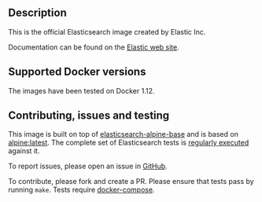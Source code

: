 ## Description

This is the official Elasticsearch image created by Elastic Inc.

Documentation can be found on the [Elastic web site](https://www.elastic.co/guide/en/elasticsearch/reference/master/docker.html).

## Supported Docker versions

The images have been tested on Docker 1.12.

## Contributing, issues and testing

This image is built on top of [elasticsearch-alpine-base](https://github.com/elastic/elasticsearch-alpine-base) and is based on [alpine:latest](https://hub.docker.com/_/alpine/).
The complete set of Elasticsearch tests is [regularly executed](https://elasticsearch-ci.elastic.co/view/Elasticsearch/job/elastic+elasticsearch+master+dockeralpine-periodic/) against it.

To report issues, please open an issue in [GitHub](https://github.com/elastic/elasticsearch-docker/issues).

To contribute, please fork and create a PR. Please ensure that tests pass by running `make`. Tests require [docker-compose](https://docs.docker.com/compose/install/).
